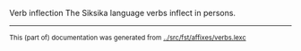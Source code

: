 Verb inflection
The Siksika language verbs inflect in persons.



* * *
<small>This (part of) documentation was generated from [../src/fst/affixes/verbs.lexc](http://github.com/giellalt/lang-bla/blob/main/../src/fst/affixes/verbs.lexc)</small>